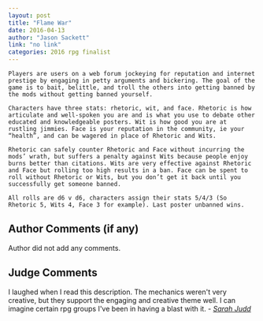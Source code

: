 ```yaml
---
layout: post
title: "Flame War"
date: 2016-04-13
author: "Jason Sackett"
link: "no link"
categories: 2016 rpg finalist
---
```

```
Players are users on a web forum jockeying for reputation and internet prestige by engaging in petty arguments and bickering. The goal of the game is to bait, belittle, and troll the others into getting banned by the mods without getting banned yourself.

Characters have three stats: rhetoric, wit, and face. Rhetoric is how articulate and well-spoken you are and is what you use to debate other educated and knowledgeable posters. Wit is how good you are at rustling jimmies. Face is your reputation in the community, ie your “health”, and can be wagered in place of Rhetoric and Wits.

Rhetoric can safely counter Rhetoric and Face without incurring the mods’ wrath, but suffers a penalty against Wits because people enjoy burns better than citations. Wits are very effective against Rhetoric and Face but rolling too high results in a ban. Face can be spent to roll without Rhetoric or Wits, but you don’t get it back until you successfully get someone banned.

All rolls are d6 v d6, characters assign their stats 5/4/3 (So Rhetoric 5, Wits 4, Face 3 for example). Last poster unbanned wins.
```
## Author Comments (if any)

Author did not add any comments.

## Judge Comments

I laughed when I read this description. The mechanics weren't very creative, but they support the engaging and creative theme well. I can imagine certain rpg groups I've been in having a blast with it. - [_Sarah Judd_]({{site.baseurl}}/judges)